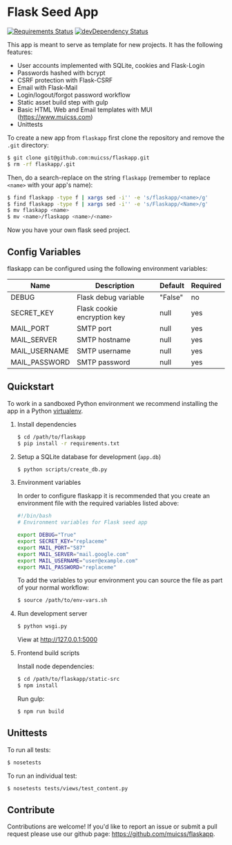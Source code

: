 # Flask Seed App

[![Requirements Status](https://requires.io/github/muicss/flaskapp/requirements.svg?branch=master)](https://requires.io/github/muicss/flaskapp/requirements/?branch=master)
[![devDependency Status](https://david-dm.org/muicss/flaskapp/dev-status.svg?path=static-src)](https://david-dm.org/muicss/flaskapp?path=static-src#info=devDependencies)

This app is meant to serve as template for new projects. It has the following features:

  * User accounts implemented with SQLite, cookies and Flask-Login
  * Passwords hashed with bcrypt
  * CSRF protection with Flask-CSRF
  * Email with Flask-Mail
  * Login/logout/forgot password workflow
  * Static asset build step with gulp
  * Basic HTML Web and Email templates with MUI (https://www.muicss.com)
  * Unittests

To create a new app from `flaskapp` first clone the repository and remove the `.git` directory:

```bash
$ git clone git@github.com:muicss/flaskapp.git
$ rm -rf flaskapp/.git
```

Then, do a search-replace on the string `flaskapp` (remember to replace `<name>` with your app's name):

```bash
$ find flaskapp -type f | xargs sed -i'' -e 's/flaskapp/<name>/g'
$ find flaskapp -type f | xargs sed -i'' -e 's/Flaskapp/<Name>/g'
$ mv flaskapp <name>
$ mv <name>/flaskapp <name>/<name>
```

Now you have your own flask seed project.

## Config Variables

flaskapp can be configured using the following environment variables:

Name          | Description                 | Default | Required
------------- | --------------------------- | ------- | -------
DEBUG         | Flask debug variable        | "False" | no
SECRET_KEY    | Flask cookie encryption key | null    | yes
MAIL_PORT     | SMTP port                   | null    | yes
MAIL_SERVER   | SMTP hostname               | null    | yes
MAIL_USERNAME | SMTP username               | null    | yes
MAIL_PASSWORD | SMTP password               | null    | yes

## Quickstart

To work in a sandboxed Python environment we recommend installing the app in a Python [virtualenv](https://pypi.python.org/pypi/virtualenv).

1. Install dependencies

    ```bash
    $ cd /path/to/flaskapp
    $ pip install -r requirements.txt
    ```

1. Setup a SQLite database for development (`app.db`)

   ```bash
   $ python scripts/create_db.py
   ```

1. Environment variables

   In order to configure flaskapp it is recommended that you create an environment file with the required variables listed above:
   
   ```bash
   #!/bin/bash
   # Environment variables for Flask seed app
   
   export DEBUG="True"
   export SECRET_KEY="replaceme"
   export MAIL_PORT="587"
   export MAIL_SERVER="mail.google.com"
   export MAIL_USERNAME="user@example.com"
   export MAIL_PASSWORD="replaceme"
   ```
   
   To add the variables to your environment you can source the file as part of your normal workflow:
   
   ```bash
   $ source /path/to/env-vars.sh
   ```

1. Run development server

   ```bash
   $ python wsgi.py
   ```

   View at http://127.0.0.1:5000

1. Frontend build scripts

   Install node dependencies:

   ```bash
   $ cd /path/to/flaskapp/static-src
   $ npm install
   ```

   Run gulp:

   ```bash
   $ npm run build
   ```

## Unittests ##

To run all tests:

```bash
$ nosetests
```

To run an individual test:

```bash
$ nosetests tests/views/test_content.py
```

## Contribute ##

Contributions are welcome! If you'd like to report an issue or submit a pull request please use our github page: https://github.com/muicss/flaskapp.

